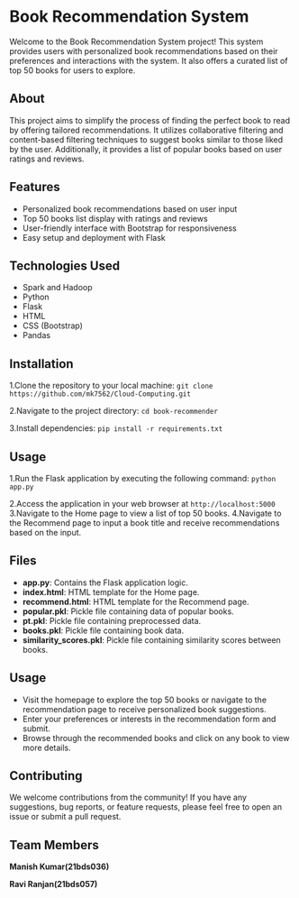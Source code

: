 # Book Recommendation System

Welcome to the Book Recommendation System project! This system provides users with personalized book recommendations based on their preferences and interactions with the system. It also offers a curated list of top 50 books for users to explore.

## About

This project aims to simplify the process of finding the perfect book to read by offering tailored recommendations. It utilizes collaborative filtering and content-based filtering techniques to suggest books similar to those liked by the user. Additionally, it provides a list of popular books based on user ratings and reviews.

## Features

- Personalized book recommendations based on user input
- Top 50 books list display with ratings and reviews
- User-friendly interface with Bootstrap for responsiveness
- Easy setup and deployment with Flask

## Technologies Used

- Spark and Hadoop
- Python
- Flask
- HTML
- CSS (Bootstrap)
- Pandas

## Installation
1.Clone the repository to your local machine:
```git clone https://github.com/mk7562/Cloud-Computing.git```

2.Navigate to the project directory:
`cd book-recommender`

3.Install dependencies:
```pip install -r requirements.txt```

## Usage
1.Run the Flask application by executing the following command:
```python app.py```

2.Access the application in your web browser at ```http://localhost:5000```
3.Navigate to the Home page to view a list of top 50 books.
4.Navigate to the Recommend page to input a book title and receive recommendations based on the input.


## Files

- **app.py**: Contains the Flask application logic.
- **index.html**: HTML template for the Home page.
- **recommend.html**: HTML template for the Recommend page.
- **popular.pkl**: Pickle file containing data of popular books.
- **pt.pkl**: Pickle file containing preprocessed data.
- **books.pkl**: Pickle file containing book data.
- **similarity_scores.pkl**: Pickle file containing similarity scores between books.


## Usage

- Visit the homepage to explore the top 50 books or navigate to the recommendation page to receive personalized book suggestions.
- Enter your preferences or interests in the recommendation form and submit.
- Browse through the recommended books and click on any book to view more details.

## Contributing

We welcome contributions from the community! If you have any suggestions, bug reports, or feature requests, please feel free to open an issue or submit a pull request.

## Team Members
**Manish Kumar(21bds036)**

**Ravi Ranjan(21bds057)**
